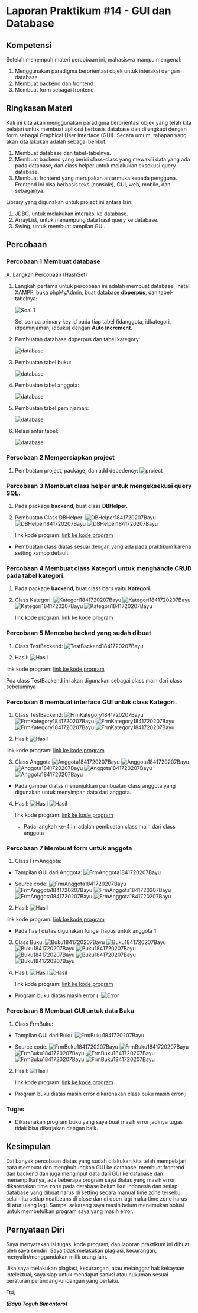 # **Laporan Praktikum #14 - GUI dan Database** 

## Kompetensi
Setelah menempuh materi percobaan ini, mahasiswa mampu mengenal: 
1. Menggunakan paradigma berorientasi objek untuk interaksi dengan database 
2. Membuat backend dan frontend 
3. Membuat form sebagai frontend 

## Ringkasan Materi

Kali ini kita akan menggunakan paradigma berorientasi objek yang telah kita pelajari untuk membuat aplikasi berbasis database dan dilengkapi dengan form sebagai Graphical User Interface (GUI). 
Secara umum, tahapan yang akan kita lakukan adalah sebagai berikut: 
1. Membuat database dan tabel-tabelnya. 
2. Membuat backend yang berisi class-class yang mewakili data yang ada pada database, dan class helper untuk melakukan eksekusi query database. 
3. Membuat frontend yang merupakan antarmuka kepada pengguna. Frontend ini bisa berbasis teks (console), GUI, web, mobile, dan sebagainya. 

Library yang digunakan untuk project ini antara lain: 
1. JDBC, untuk melakukan interaksi ke database. 
2. ArrayList, untuk menampung data hasil query ke database. 
3. Swing, untuk membuat tampilan GUI. 

## Percobaan

### Percobaan 1 Membuat database
A. Langkah Percobaan (HashSet) 

1. Langkah pertama untuk percobaan ini adalah membuat database. Install XAMPP, buka phpMyAdmin, buat database **dbperpus**, dan tabel-tabelnya:

    ![Soal 1](img/soal1.1.PNG)

    Set semua primary key id pada tiap tabel (idanggota, idkategori, idpeminjaman, idbuku) dengan **Auto Increment.** 
  
2. Pembuatan database dbperpus dan tabel kategory:

   ![database](img/per1.1.PNG)

3. Pembuatan tabel buku:

    ![database](img/per1.2.PNG)

4. Pembuatan tabel anggota:

    ![database](img/per1.3.PNG)

5. Pembuatan tabel peminjaman:

    ![database](img/per1.4.PNG)

6. Relasi antar tabel:

    ![database](img/per1.5.PNG)

### Percobaan 2 Mempersiapkan project

1. Pembuatan project, package, dan add depedency:
  ![project](img/Per2.PNG)



### Percobaan 3 Membuat class helper untuk mengeksekusi query SQL.

1. Pada package **backend**, buat class **DBHelper.** 
2. Pembuatan Class DBHelper:
  ![DBHelper1841720207Bayu](img/Per3.1.PNG)
  ![DBHelper1841720207Bayu](img/Per3.2.PNG)
  ![DBHelper1841720207Bayu](img/Per3.3.PNG)

   link kode program: 
   [link ke kode program ](../../src/DBHelper1841720207Bayu.java)

  * Pembuatan class diatas sesuai dengan yang ada pada praktikum karena setting xampp default.


### Percobaan 4 Membuat class **Kategori** untuk menghandle CRUD pada tabel kategori. 

1. Pada package **backend**, buat class baru yaitu **Kategori.** 

2. Class Kategori:
  ![Kategori1841720207Bayu](img/Per4.1.PNG)
  ![Kategori1841720207Bayu](img/Per4.2.PNG)
  ![Kategori1841720207Bayu](img/Per4.3.PNG)
  ![Kategori1841720207Bayu](img/Per4.4.PNG)

   link kode program: 
   [link ke kode program ](../../src/Kategori1841720207Bayu.java)


### Percobaan 5 Mencoba backed yang sudah dibuat 

1. Class TestBackend:
  ![TestBackend1841720207Bayu](img/per5.1.PNG)

2.  Hasil:
   ![Hasil](img/per5.3.PNG)

   link kode program: 
   [link ke kode program ](../../src/TestBackend1841720207Bayu.java)

   Pda class TestBackend ini akan digunakan sebagai class main dari class sebelumnya 

### Percobaan 6 membuat interface GUI untuk class Kategori. 

1. Class TestBackend:
  ![FrmKategory1841720207Bayu](img/per6.1.PNG)
  ![FrmKategory1841720207Bayu](img/per6.2.PNG)
  ![FrmKategory1841720207Bayu](img/per6.3.PNG)
  ![FrmKategory1841720207Bayu](img/per6.4.PNG)
  ![FrmKategory1841720207Bayu](img/per6.5.PNG)

2.  Hasil:
   ![Hasil](img/per6.6.PNG)

   link kode program: 
   [link ke kode program](../../src/FrmKategory1841720207Bayu.java)

3. Class Anggota
  ![Anggota1841720207Bayu](img/per6.2.1.PNG)
  ![Anggota1841720207Bayu](img/per6.2.2.PNG)
  ![Anggota1841720207Bayu](img/per6.2.3.PNG)
  ![Anggota1841720207Bayu](img/per6.2.4.PNG)
  ![Anggota1841720207Bayu](img/per6.2.5.PNG)

  * Pada gambar diatas menunjukkan pembuatan class anggota yang digunakan untuk menyimpan data dari anggota.

4. Hasil:
   ![Hasil](img/per6.hasil.PNG)
   ![Hasil](img/per6.hasil.2.PNG)

   link kode program: 
   [link ke kode program](../../src/TestBackendAnggota1841720207Bayu.java)

   * Pada langkah ke-4 ini adalah pembuatan class main dari class anggota

### Percobaan 7 Membuat form untuk anggota

1. Class FrmAnggota:

  * Tampilan GUI dari Anggota:
  ![FrmAnggota1841720207Bayu](img/per7.1.PNG)

  * Source code:
  ![FrmAnggota1841720207Bayu](img/per7.2.PNG)
  ![FrmAnggota1841720207Bayu](img/per7.3.PNG)
  ![FrmAnggota1841720207Bayu](img/per7.4.PNG)
  ![FrmAnggota1841720207Bayu](img/per7.5.PNG)
  ![FrmAnggota1841720207Bayu](img/per7.6.PNG)

2.  Hasil:
   ![Hasil](img/hasilPer7.1.PNG)

   link kode program: 
   [link ke kode program](../../src/FrmAnggota1841720207Bayu.java)

   * Pada hasil diatas digunakan fungsi hapus untuk anggota 1

3. Class Buku:
  ![Buku1841720207Bayu](img/per7.2.1.PNG)
  ![Buku1841720207Bayu](img/per7.2.2.PNG)
  ![Buku1841720207Bayu](img/per7.2.3.PNG)
  ![Buku1841720207Bayu](img/per7.2.4.PNG)
  ![Buku1841720207Bayu](img/per7.2.5.PNG)
  ![Buku1841720207Bayu](img/per7.2.6.PNG)
  ![Buku1841720207Bayu](img/per7.2.7.PNG)

4. Hasil:
  ![Hasil](img/hasilPer7.2.1.PNG)
  ![Hasil](img/hasilPer7.2.2.PNG)

   link kode program: 
   [link ke kode program](../../src/TestBackendBuku1841720207Bayu.java)

  * Program buku diatas masih error (:
  ![Error](img/per7.7.PNG)

### Percobaan 8 Membuat GUI untuk data Buku

1. Class FrmBuku:

  * Tampilan GUI dari Buku:
  ![FrmBuku1841720207Bayu](img/per8.1.PNG)

  * Source code:
  ![FrmBuku1841720207Bayu](img/per8.2.PNG)
  ![FrmBuku1841720207Bayu](img/per8.3.PNG)
  ![FrmBuku1841720207Bayu](img/per8.4.PNG)
  ![FrmBuku1841720207Bayu](img/per8.5.PNG)
  ![FrmBuku1841720207Bayu](img/per8.6.PNG)
  ![FrmBuku1841720207Bayu](img/per8.7.PNG)

2. Hasil:
  ![Hasil](img/per8.8.PNG)
  
   link kode program: 
   [link ke kode program](../../src/FrmBuku1841720207Bayu.java)

  * Program buku diatas masih error dikarenakan class  buku masih error(:
  

### Tugas 

* Dikarenakan program buku yang saya buat masih error jadinya tugas tidak bisa dikerjakan dengan baik.

  
## Kesimpulan

  Dai banyak percobaan diatas yang sudah dilakukan kita telah mempelajari cara membuat dan menghubungkan GUI ke database, membuat frontend dan backend dan juga menginput data dari GUI ke database dan menampilkanya, ada beberapa program saya diatas yang masih error dikarenakan time zone pada database belum ikut indonesia dan setiap database yang dibuat harus di setting secara manual time zone tersebu, selain itu setiap neatbeans di close dan di open lagi maka time zone harus di atur ulang lagi. Sampai sekarang saya masih belum menemukan solusi untuk membetulkan program saya yang masih error.
## Pernyataan Diri

Saya menyatakan isi tugas, kode program, dan laporan praktikum ini dibuat oleh saya sendiri. Saya tidak melakukan plagiasi, kecurangan, menyalin/menggandakan milik orang lain.

Jika saya melakukan plagiasi, kecurangan, atau melanggar hak kekayaan intelektual, saya siap untuk mendapat sanksi atau hukuman sesuai peraturan perundang-undangan yang berlaku.

Ttd,

***(Bayu Teguh Bimantoro)***